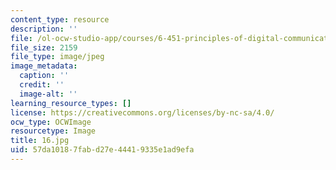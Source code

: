 ```yaml
---
content_type: resource
description: ''
file: /ol-ocw-studio-app/courses/6-451-principles-of-digital-communication-ii-spring-2005/57da10187fabd27e44419335e1ad9efa_16.jpg
file_size: 2159
file_type: image/jpeg
image_metadata:
  caption: ''
  credit: ''
  image-alt: ''
learning_resource_types: []
license: https://creativecommons.org/licenses/by-nc-sa/4.0/
ocw_type: OCWImage
resourcetype: Image
title: 16.jpg
uid: 57da1018-7fab-d27e-4441-9335e1ad9efa
---
```

